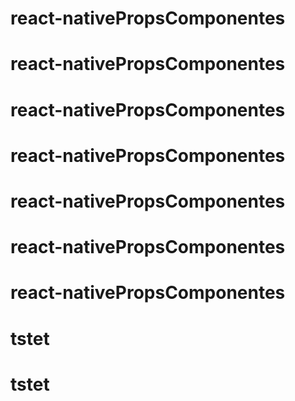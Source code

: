 # react-nativePropsComponentes
# react-nativePropsComponentes
# react-nativePropsComponentes
# react-nativePropsComponentes
# react-nativePropsComponentes
# react-nativePropsComponentes
# react-nativePropsComponentes
# tstet
# tstet
